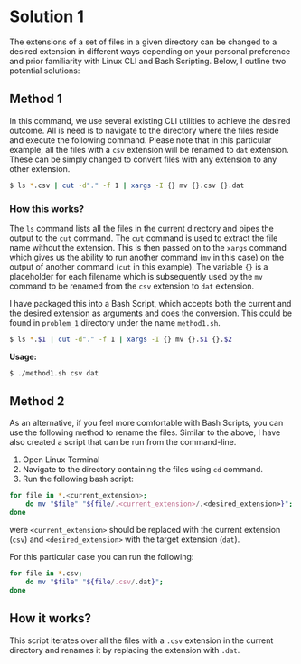 # Solution 1
The extensions of a set of files in a given directory can be changed to a desired extension in different ways depending on your personal preference and prior familiarity with Linux CLI and Bash Scripting. Below, I outline two potential solutions:

## Method 1
In this command, we use several existing CLI utilities to achieve the desired outcome. All is need is to navigate to the directory where the files reside and execute the following command. Please note that in this particular example, all the files with a `csv` extension will be renamed to `dat` extension. These can be simply changed to convert files with any extension to any other extension.

```bash
$ ls *.csv | cut -d"." -f 1 | xargs -I {} mv {}.csv {}.dat
```
### How this works?
The `ls` command lists all the files in the current directory and pipes the output to the `cut` command. The `cut` command is used to extract the file name without the extension. This is then passed on to the `xargs` command which gives us the ability to run another command (`mv` in this case) on the output of another command (`cut` in this example). The variable `{}` is a placeholder for each filename which is subsequently used by the `mv` command to be renamed from the `csv` extension to `dat` extension.

I have packaged this into a Bash Script, which accepts both the current and the desired extension as arguments and does the conversion. This could be found in `problem_1` directory under the name `method1.sh`.

```bash
$ ls *.$1 | cut -d"." -f 1 | xargs -I {} mv {}.$1 {}.$2
```

**Usage:**
```bash
$ ./method1.sh csv dat
```


## Method 2
As an alternative, if you feel more comfortable with Bash Scripts, you can use the following method to rename the files. Similar to the above, I have also created a script that can be run from the command-line.

1. Open Linux Terminal
2. Navigate to the directory containing the files using `cd` command. 
3. Run the following bash script:
```bash
for file in *.<current_extension>;
    do mv "$file" "${file/.<current_extension>/.<desired_extension>}";
done
```
were `<current_extension>` should be replaced with the current extension (`csv`) and `<desired_extension>` with the target extension (`dat`).

For this particular case you can run the following:
```bash
for file in *.csv; 
    do mv "$file" "${file/.csv/.dat}"; 
done
```
## How it works?
This script iterates over all the files with a `.csv` extension in the current directory and renames it by replacing the extension with `.dat`.

